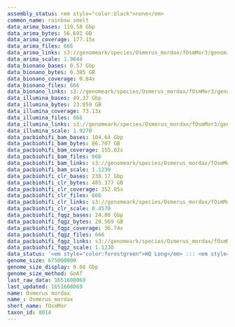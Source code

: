 ```yaml
---
assembly_status: <em style="color:black">none</em>
common_name: rainbow smelt
data_arima_bases: 119.58 Gbp
data_arima_bytes: 56.692 GB
data_arima_coverage: 177.15x
data_arima_files: 666
data_arima_links: s3://genomeark/species/Osmerus_mordax/fOsmMor3/genomic_data/arima/<br>
data_arima_scale: 1.9644
data_bionano_bases: 0.57 Gbp
data_bionano_bytes: 0.385 GB
data_bionano_coverage: 0.84x
data_bionano_files: 666
data_bionano_links: s3://genomeark/species/Osmerus_mordax/fOsmMor3/genomic_data/bionano/<br>
data_illumina_bases: 49.37 Gbp
data_illumina_bytes: 23.859 GB
data_illumina_coverage: 73.13x
data_illumina_files: 666
data_illumina_links: s3://genomeark/species/Osmerus_mordax/fOsmMor3/genomic_data/illumina/<br>
data_illumina_scale: 1.9270
data_pacbiohifi_bam_bases: 104.64 Gbp
data_pacbiohifi_bam_bytes: 86.707 GB
data_pacbiohifi_bam_coverage: 155.02x
data_pacbiohifi_bam_files: 666
data_pacbiohifi_bam_links: s3://genomeark/species/Osmerus_mordax/fOsmMor3/genomic_data/pacbio_hifi/<br>
data_pacbiohifi_bam_scale: 1.1239
data_pacbiohifi_clr_bases: 238.17 Gbp
data_pacbiohifi_clr_bytes: 485.377 GB
data_pacbiohifi_clr_coverage: 352.85x
data_pacbiohifi_clr_files: 666
data_pacbiohifi_clr_links: s3://genomeark/species/Osmerus_mordax/fOsmMor3/genomic_data/pacbio_hifi/<br>
data_pacbiohifi_clr_scale: 0.4570
data_pacbiohifi_fqgz_bases: 24.80 Gbp
data_pacbiohifi_fqgz_bytes: 20.569 GB
data_pacbiohifi_fqgz_coverage: 36.74x
data_pacbiohifi_fqgz_files: 666
data_pacbiohifi_fqgz_links: s3://genomeark/species/Osmerus_mordax/fOsmMor3/genomic_data/pacbio_hifi/<br>
data_pacbiohifi_fqgz_scale: 1.1230
data_status: '<em style="color:forestgreen">HQ Long</em> ::: <em style="color:lightgray">Long</em> ::: <em style="color:forestgreen">Short</em> ::: <em style="color:forestgreen">Phasing</em> ::: <em style="color:forestgreen">Scaffolding</em>'
genome_size: 675000000
genome_size_display: 0.68 Gbp
genome_size_method: GoAT
last_raw_data: 1651608069
last_updated: 1651608069
name: Osmerus mordax
name_: Osmerus_mordax
short_name: fOsmMor
taxon_id: 8014
---
```

